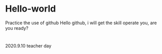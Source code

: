 # Hello-world
Practice the use of github
Hello github, i will get the skill operate you, are you ready?

#
2020.9.10 teacher day
